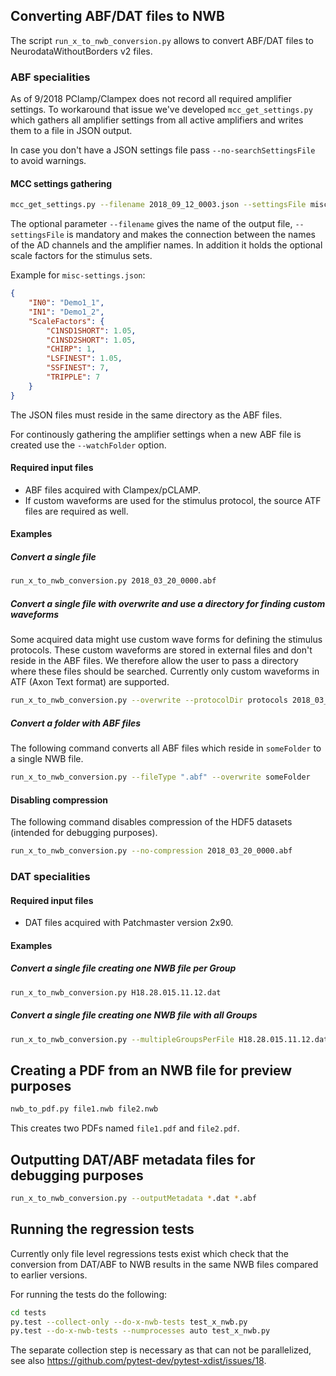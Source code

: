## Converting ABF/DAT files to NWB

The script `run_x_to_nwb_conversion.py` allows to convert ABF/DAT files to NeurodataWithoutBorders v2 files.

### ABF specialities

As of 9/2018 PClamp/Clampex does not record all required amplifier settings.
To workaround that issue we've developed `mcc_get_settings.py` which gathers
all amplifier settings from all active amplifiers and writes them to a file in
JSON output.

In case you don't have a JSON settings file pass `--no-searchSettingsFile` to avoid warnings.

#### MCC settings gathering

```sh
mcc_get_settings.py --filename 2018_09_12_0003.json --settingsFile misc-settings.json
```

The optional parameter `--filename` gives the name of the output file,
`--settingsFile` is mandatory and makes the connection between the names of the
AD channels and the amplifier names. In addition it holds the optional scale
factors for the stimulus sets.

Example for `misc-settings.json`:

```json
{
    "IN0": "Demo1_1",
    "IN1": "Demo1_2",
    "ScaleFactors": {
        "C1NSD1SHORT": 1.05,
        "C1NSD2SHORT": 1.05,
        "CHIRP": 1,
        "LSFINEST": 1.05,
        "SSFINEST": 7,
        "TRIPPLE": 7
    }
}
```

The JSON files must reside in the same directory as the ABF files.

For continously gathering the amplifier settings when a new ABF file is created
use the `--watchFolder` option.

#### Required input files

- ABF files acquired with Clampex/pCLAMP.
- If custom waveforms are used for the stimulus protocol, the source ATF files are required as well.

#### Examples

##### Convert a single file

```sh
run_x_to_nwb_conversion.py 2018_03_20_0000.abf
```

##### Convert a single file with overwrite and use a directory for finding custom waveforms

Some acquired data might use custom wave forms for defining the stimulus
protocols. These custom waveforms are stored in external files and don't reside
in the ABF files. We therefore allow the user to pass a directory where
these files should be searched. Currently only custom waveforms in ATF (Axon
Text format) are supported.

```sh
run_x_to_nwb_conversion.py --overwrite --protocolDir protocols 2018_03_20_0000.abf
```

##### Convert a folder with ABF files

The following command converts all ABF files which reside in `someFolder` to a single NWB file.

```sh
run_x_to_nwb_conversion.py --fileType ".abf" --overwrite someFolder
```

#### Disabling compression

The following command disables compression of the HDF5 datasets (intended for debugging purposes).

```sh
run_x_to_nwb_conversion.py --no-compression 2018_03_20_0000.abf
```

### DAT specialities

#### Required input files

- DAT files acquired with Patchmaster version 2x90.

#### Examples

##### Convert a single file creating one NWB file per Group

```sh
run_x_to_nwb_conversion.py H18.28.015.11.12.dat
```

##### Convert a single file creating one NWB file with all Groups

```sh
run_x_to_nwb_conversion.py --multipleGroupsPerFile H18.28.015.11.12.dat
```

## Creating a PDF from an NWB file for preview purposes

```sh
nwb_to_pdf.py file1.nwb file2.nwb
```

This creates two PDFs named `file1.pdf` and `file2.pdf`.

## Outputting DAT/ABF metadata files for debugging purposes

```sh
run_x_to_nwb_conversion.py --outputMetadata *.dat *.abf
```

## Running the regression tests

Currently only file level regressions tests exist which check that the
conversion from DAT/ABF to NWB results in the same NWB files compared to earlier
versions.

For running the tests do the following:

```sh
cd tests
py.test --collect-only --do-x-nwb-tests test_x_nwb.py
py.test --do-x-nwb-tests --numprocesses auto test_x_nwb.py
```

The separate collection step is necessary as that can not be parallelized, see also
https://github.com/pytest-dev/pytest-xdist/issues/18.
